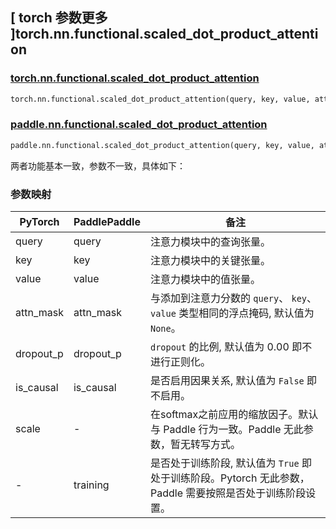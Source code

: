 ## [ torch 参数更多 ]torch.nn.functional.scaled_dot_product_attention

### [torch.nn.functional.scaled_dot_product_attention](https://pytorch.org/docs/stable/generated/torch.nn.functional.scaled_dot_product_attention.html#torch-nn-functional-scaled-dot-product-attention)

```python
torch.nn.functional.scaled_dot_product_attention(query, key, value, attn_mask=None, dropout_p=0.0, is_causal=False, scale=None)
```

### [paddle.nn.functional.scaled_dot_product_attention](https://www.paddlepaddle.org.cn/documentation/docs/zh/develop/api/paddle/nn/functional/scaled_dot_product_attention_cn.html#scaled-dot-product-attention)

```python
paddle.nn.functional.scaled_dot_product_attention(query, key, value, attn_mask=None, dropout_p=0.0, is_causal=False, training=True, name=None)
```

两者功能基本一致，参数不一致，具体如下：

### 参数映射

| PyTorch   | PaddlePaddle | 备注                                                                                                            |
| --------- | ------------ | --------------------------------------------------------------------------------------------------------------- |
| query     | query        | 注意力模块中的查询张量。                                                                                        |
| key       | key          | 注意力模块中的关键张量。                                                                                        |
| value     | value        | 注意力模块中的值张量。                                                                                          |
| attn_mask | attn_mask    | 与添加到注意力分数的 `query`、 `key`、 `value` 类型相同的浮点掩码, 默认值为 `None`。                            |
| dropout_p | dropout_p    | `dropout` 的比例, 默认值为 0.00 即不进行正则化。                                                                |
| is_causal | is_causal    | 是否启用因果关系, 默认值为 `False` 即不启用。                                                                   |
| scale     | -            | 在softmax之前应用的缩放因子。默认与 Paddle 行为一致。Paddle 无此参数，暂无转写方式。                            |
| -         | training     | 是否处于训练阶段, 默认值为 `True` 即处于训练阶段。Pytorch 无此参数，Paddle 需要按照是否处于训练阶段设置。       |
